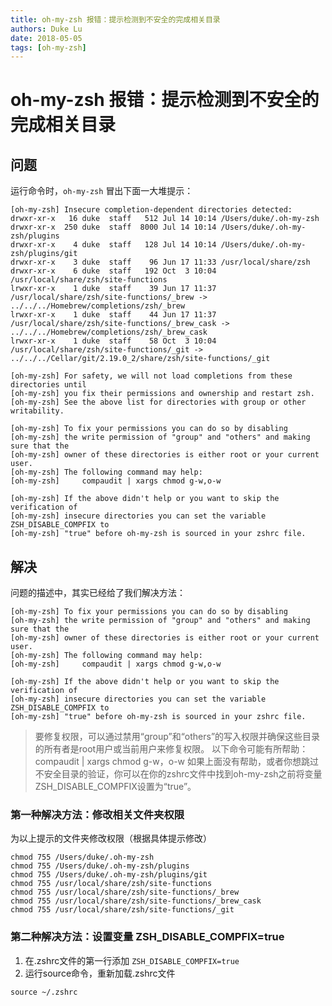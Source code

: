 ```yaml
---
title: oh-my-zsh 报错：提示检测到不安全的完成相关目录
authors: Duke Lu
date: 2018-05-05
tags: [oh-my-zsh]
---
```


# oh-my-zsh 报错：提示检测到不安全的完成相关目录

## 问题
运行命令时，`oh-my-zsh` 冒出下面一大堆提示：
```
[oh-my-zsh] Insecure completion-dependent directories detected:
drwxr-xr-x   16 duke  staff   512 Jul 14 10:14 /Users/duke/.oh-my-zsh
drwxr-xr-x  250 duke  staff  8000 Jul 14 10:14 /Users/duke/.oh-my-zsh/plugins
drwxr-xr-x    4 duke  staff   128 Jul 14 10:14 /Users/duke/.oh-my-zsh/plugins/git
drwxr-xr-x    3 duke  staff    96 Jun 17 11:33 /usr/local/share/zsh
drwxr-xr-x    6 duke  staff   192 Oct  3 10:04 /usr/local/share/zsh/site-functions
lrwxr-xr-x    1 duke  staff    39 Jun 17 11:37 /usr/local/share/zsh/site-functions/_brew -> ../../../Homebrew/completions/zsh/_brew
lrwxr-xr-x    1 duke  staff    44 Jun 17 11:37 /usr/local/share/zsh/site-functions/_brew_cask -> ../../../Homebrew/completions/zsh/_brew_cask
lrwxr-xr-x    1 duke  staff    58 Oct  3 10:04 /usr/local/share/zsh/site-functions/_git -> ../../../Cellar/git/2.19.0_2/share/zsh/site-functions/_git

[oh-my-zsh] For safety, we will not load completions from these directories until
[oh-my-zsh] you fix their permissions and ownership and restart zsh.
[oh-my-zsh] See the above list for directories with group or other writability.

[oh-my-zsh] To fix your permissions you can do so by disabling
[oh-my-zsh] the write permission of "group" and "others" and making sure that the
[oh-my-zsh] owner of these directories is either root or your current user.
[oh-my-zsh] The following command may help:
[oh-my-zsh]     compaudit | xargs chmod g-w,o-w

[oh-my-zsh] If the above didn't help or you want to skip the verification of
[oh-my-zsh] insecure directories you can set the variable ZSH_DISABLE_COMPFIX to
[oh-my-zsh] "true" before oh-my-zsh is sourced in your zshrc file.
```

## 解决
问题的描述中，其实已经给了我们解决方法：
```
[oh-my-zsh] To fix your permissions you can do so by disabling
[oh-my-zsh] the write permission of "group" and "others" and making sure that the
[oh-my-zsh] owner of these directories is either root or your current user.
[oh-my-zsh] The following command may help:
[oh-my-zsh]     compaudit | xargs chmod g-w,o-w

[oh-my-zsh] If the above didn't help or you want to skip the verification of
[oh-my-zsh] insecure directories you can set the variable ZSH_DISABLE_COMPFIX to
[oh-my-zsh] "true" before oh-my-zsh is sourced in your zshrc file.
```

> 要修复权限，可以通过禁用“group”和“others”的写入权限并确保这些目录的所有者是root用户或当前用户来修复权限。
以下命令可能有所帮助：
compaudit | xargs chmod g-w，o-w
如果上面没有帮助，或者你想跳过不安全目录的验证，你可以在你的zshrc文件中找到oh-my-zsh之前将变量ZSH_DISABLE_COMPFIX设置为“true”。

### 第一种解决方法：修改相关文件夹权限
为以上提示的文件夹修改权限（根据具体提示修改）
```
chmod 755 /Users/duke/.oh-my-zsh
chmod 755 /Users/duke/.oh-my-zsh/plugins
chmod 755 /Users/duke/.oh-my-zsh/plugins/git
chmod 755 /usr/local/share/zsh/site-functions
chmod 755 /usr/local/share/zsh/site-functions/_brew
chmod 755 /usr/local/share/zsh/site-functions/_brew_cask
chmod 755 /usr/local/share/zsh/site-functions/_git
```

### 第二种解决方法：设置变量 ZSH_DISABLE_COMPFIX=true
1. 在.zshrc文件的第一行添加 `ZSH_DISABLE_COMPFIX=true`
2. 运行source命令，重新加载.zshrc文件
```
source ~/.zshrc
```